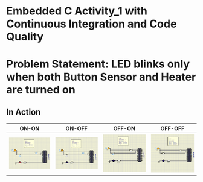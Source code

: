 # Embedded C Activity_1 with Continuous Integration and Code Quality

# Problem Statement: LED blinks only when both Button Sensor and Heater are turned on 

## In Action

|ON-ON|ON-OFF|OFF-ON|OFF-OFF|
:------:|:------:|:-------:|:--------:
![1](https://github.com/nuPURohit/Embedded_C_LTTS/blob/main/Activity-1/simulation/ON_ON.png)|![2](https://github.com/nuPURohit/Embedded_C_LTTS/blob/main/Activity-1/simulation/ON_OFF.png)|![3](https://github.com/nuPURohit/Embedded_C_LTTS/blob/main/Activity-1/simulation/OFF_ON.png)|![4](https://github.com/nuPURohit/Embedded_C_LTTS/blob/main/Activity-1/simulation/OFF_OFF.png)


